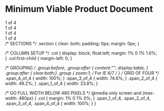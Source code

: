 # **Minimum Viable Product Document**

<div class="section group">
	<div class="col span_1_of_4">
	1 of 4
	</div>
	<div class="col span_1_of_4">
	1 of 4
	</div>
	<div class="col span_1_of_4">
	1 of 4
	</div>
	<div class="col span_1_of_4">
	1 of 4
	</div>
</div>
/*  SECTIONS  */
.section {
	clear: both;
	padding: 0px;
	margin: 0px;
}

/*  COLUMN SETUP  */
.col {
	display: block;
	float:left;
	margin: 1% 0 1% 1.6%;
}
.col:first-child { margin-left: 0; }

/*  GROUPING  */
.group:before,
.group:after { content:""; display:table; }
.group:after { clear:both;}
.group { zoom:1; /* For IE 6/7 */ }
/*  GRID OF FOUR  */
.span_4_of_4 {
	width: 100%;
}
.span_3_of_4 {
	width: 74.6%;
}
.span_2_of_4 {
	width: 49.2%;
}
.span_1_of_4 {
	width: 23.8%;
}

/*  GO FULL WIDTH BELOW 480 PIXELS */
@media only screen and (max-width: 480px) {
	.col {  margin: 1% 0 1% 0%; }
	.span_1_of_4, .span_2_of_4, .span_3_of_4, .span_4_of_4 { width: 100%; }
}
